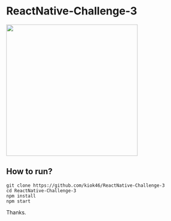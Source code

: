 # ReactNative-Challenge-3

<img src="https://user-images.githubusercontent.com/7335120/34888658-1fc13f08-f7f1-11e7-9b86-5f2283a64513.gif" width="350">


## How to run?

```
git clone https://github.com/kiok46/ReactNative-Challenge-3
cd ReactNative-Challenge-3
npm install
npm start
```

Thanks.